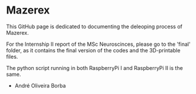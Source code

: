 # Mazerex

This GitHub page is dedicated to documenting the deleoping process of Mazerex.

For the Internship II report of the MSc Neuroscinces, please go to the 'final' folder, as it contains the final version of the codes and the 3D-printable files.

The python script running in both RaspberryPi I and RaspberryPi II is the same.


 - André Oliveira Borba
